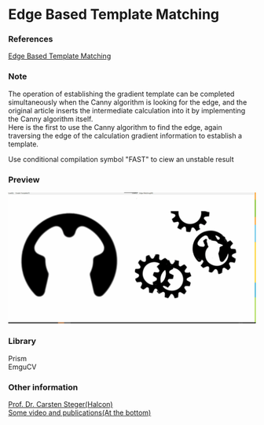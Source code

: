 Edge Based Template Matching     
==============================

### References   

[Edge Based Template Matching](https://www.codeproject.com/Articles/99457/Edge-Based-Template-Matching)    


### Note

The operation of establishing the gradient template can be completed simultaneously when the Canny algorithm is looking for the edge, and the original article inserts the intermediate calculation into it by implementing the Canny algorithm itself.     
Here is the first to use the Canny algorithm to find the edge, again traversing the edge of the calculation gradient information to establish a template.

Use conditional compilation symbol "FAST" to ciew an unstable result     

### Preview   
![click to preview](preview.gif)

### Library   

Prism   
EmguCV     

### Other information     

[Prof. Dr. Carsten Steger(Halcon)](https://iuks.in.tum.de/members/steger/publications)            
[Some video and publications(At the bottom)](http://campar.in.tum.de/Main/AndreasHofhauser)            
